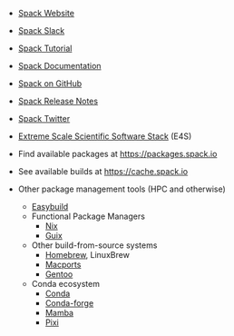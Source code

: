 <!-- spack -->
  * [Spack Website](https://spack.io)
  * [Spack Slack](https://slack.spack.io)
  * [Spack Tutorial](https://spack-tutorial.readthedocs.io)
  * [Spack Documentation](https://spack.readthedocs.io)
  * [Spack on GitHub](https://github.com/spack/spack)
  * [Spack Release Notes](https://github.com/spack/spack/releases)
  * [Spack Twitter](https://x.com/spackpm)
  * [Extreme Scale Scientific Software Stack](https://e4s.io/) (E4S)
  * Find available packages at <https://packages.spack.io>
  * See available builds at <https://cache.spack.io>

  * Other package management tools (HPC and otherwise)
    * [Easybuild](http://hpcugent.github.io/easybuild/)
    * Functional Package Managers
      * [Nix](https://nixos.org/)
      * [Guix](https://www.gnu.org/s/guix/)
    * Other build-from-source systems
      * [Homebrew](http://brew.sh/), LinuxBrew
      * [Macports](https://www.macports.org/)
      * [Gentoo](https://gentoo.org/)
    * Conda ecosystem
      * [Conda](https://conda.io/)
      * [Conda-forge](https://conda-forge.org/)
      * [Mamba](https://mamba.readthedocs.io)
      * [Pixi](https://prefix.dev/)
